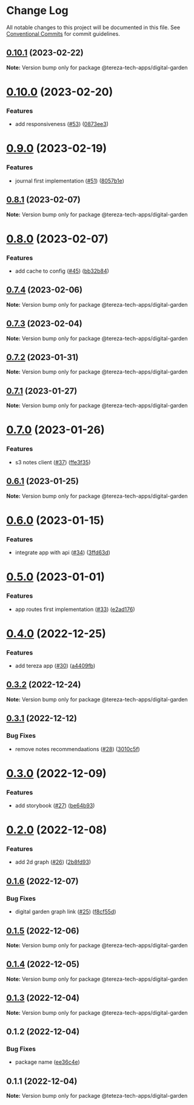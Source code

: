 # Change Log

All notable changes to this project will be documented in this file.
See [Conventional Commits](https://conventionalcommits.org) for commit guidelines.

## [0.10.1](https://github.com/terezatech/tereza-tech/compare/@tereza-tech-apps/digital-garden@0.10.0...@tereza-tech-apps/digital-garden@0.10.1) (2023-02-22)

**Note:** Version bump only for package @tereza-tech-apps/digital-garden

# [0.10.0](https://github.com/terezatech/tereza-tech/compare/@tereza-tech-apps/digital-garden@0.9.0...@tereza-tech-apps/digital-garden@0.10.0) (2023-02-20)

### Features

- add responsiveness ([#53](https://github.com/terezatech/tereza-tech/issues/53)) ([0873ee3](https://github.com/terezatech/tereza-tech/commit/0873ee3f130c8904f76605989800bdc443d8c3a8))

# [0.9.0](https://github.com/terezatech/tereza-tech/compare/@tereza-tech-apps/digital-garden@0.8.1...@tereza-tech-apps/digital-garden@0.9.0) (2023-02-19)

### Features

- journal first implementation ([#51](https://github.com/terezatech/tereza-tech/issues/51)) ([8057b1e](https://github.com/terezatech/tereza-tech/commit/8057b1e42c022af10d526a6fe8016cfacbb6aff9))

## [0.8.1](https://github.com/terezatech/tereza-tech/compare/@tereza-tech-apps/digital-garden@0.8.0...@tereza-tech-apps/digital-garden@0.8.1) (2023-02-07)

**Note:** Version bump only for package @tereza-tech-apps/digital-garden

# [0.8.0](https://github.com/terezatech/tereza-tech/compare/@tereza-tech-apps/digital-garden@0.7.4...@tereza-tech-apps/digital-garden@0.8.0) (2023-02-07)

### Features

- add cache to config ([#45](https://github.com/terezatech/tereza-tech/issues/45)) ([bb32b84](https://github.com/terezatech/tereza-tech/commit/bb32b846a20c9a01f6ac2136aea0a50afce04b20))

## [0.7.4](https://github.com/terezatech/tereza-tech/compare/@tereza-tech-apps/digital-garden@0.7.3...@tereza-tech-apps/digital-garden@0.7.4) (2023-02-06)

**Note:** Version bump only for package @tereza-tech-apps/digital-garden

## [0.7.3](https://github.com/terezatech/tereza-tech/compare/@tereza-tech-apps/digital-garden@0.7.2...@tereza-tech-apps/digital-garden@0.7.3) (2023-02-04)

**Note:** Version bump only for package @tereza-tech-apps/digital-garden

## [0.7.2](https://github.com/terezatech/tereza-tech/compare/@tereza-tech-apps/digital-garden@0.7.1...@tereza-tech-apps/digital-garden@0.7.2) (2023-01-31)

**Note:** Version bump only for package @tereza-tech-apps/digital-garden

## [0.7.1](https://github.com/terezatech/tereza-tech/compare/@tereza-tech-apps/digital-garden@0.7.0...@tereza-tech-apps/digital-garden@0.7.1) (2023-01-27)

**Note:** Version bump only for package @tereza-tech-apps/digital-garden

# [0.7.0](https://github.com/terezatech/tereza-tech/compare/@tereza-tech-apps/digital-garden@0.6.1...@tereza-tech-apps/digital-garden@0.7.0) (2023-01-26)

### Features

- s3 notes client ([#37](https://github.com/terezatech/tereza-tech/issues/37)) ([ffe3f35](https://github.com/terezatech/tereza-tech/commit/ffe3f35aeb3f63b413fc2696473624c8922ef0d6))

## [0.6.1](https://github.com/terezatech/tereza-tech/compare/@tereza-tech-apps/digital-garden@0.6.0...@tereza-tech-apps/digital-garden@0.6.1) (2023-01-25)

**Note:** Version bump only for package @tereza-tech-apps/digital-garden

# [0.6.0](https://github.com/terezatech/tereza-tech/compare/@tereza-tech-apps/digital-garden@0.5.0...@tereza-tech-apps/digital-garden@0.6.0) (2023-01-15)

### Features

- integrate app with api ([#34](https://github.com/terezatech/tereza-tech/issues/34)) ([3ffd63d](https://github.com/terezatech/tereza-tech/commit/3ffd63d1c530e584702860085df58d9632c67381))

# [0.5.0](https://github.com/terezatech/tereza-tech/compare/@tereza-tech-apps/digital-garden@0.4.0...@tereza-tech-apps/digital-garden@0.5.0) (2023-01-01)

### Features

- app routes first implementation ([#33](https://github.com/terezatech/tereza-tech/issues/33)) ([e2ad176](https://github.com/terezatech/tereza-tech/commit/e2ad1768d96cf9859a552d3b1c9f62300c4373b2))

# [0.4.0](https://github.com/terezatech/tereza-tech/compare/@tereza-tech-apps/digital-garden@0.3.2...@tereza-tech-apps/digital-garden@0.4.0) (2022-12-25)

### Features

- add tereza app ([#30](https://github.com/terezatech/tereza-tech/issues/30)) ([a4409fb](https://github.com/terezatech/tereza-tech/commit/a4409fbc730459f8a88a59b8af26456c59c4bd71))

## [0.3.2](https://github.com/terezatech/tereza-tech/compare/@tereza-tech-apps/digital-garden@0.3.1...@tereza-tech-apps/digital-garden@0.3.2) (2022-12-24)

**Note:** Version bump only for package @tereza-tech-apps/digital-garden

## [0.3.1](https://github.com/terezatech/tereza-tech/compare/@tereza-tech-apps/digital-garden@0.3.0...@tereza-tech-apps/digital-garden@0.3.1) (2022-12-12)

### Bug Fixes

- remove notes recommendaations ([#28](https://github.com/terezatech/tereza-tech/issues/28)) ([3010c5f](https://github.com/terezatech/tereza-tech/commit/3010c5f7bd8ecd9da9e0e5cb79e16e5187771546))

# [0.3.0](https://github.com/terezatech/tereza-tech/compare/@tereza-tech-apps/digital-garden@0.2.0...@tereza-tech-apps/digital-garden@0.3.0) (2022-12-09)

### Features

- add storybook ([#27](https://github.com/terezatech/tereza-tech/issues/27)) ([be64b93](https://github.com/terezatech/tereza-tech/commit/be64b93000f7a71666dc240e78a0df09c0760282))

# [0.2.0](https://github.com/terezatech/tereza-tech/compare/@tereza-tech-apps/digital-garden@0.1.6...@tereza-tech-apps/digital-garden@0.2.0) (2022-12-08)

### Features

- add 2d graph ([#26](https://github.com/terezatech/tereza-tech/issues/26)) ([2b8fd93](https://github.com/terezatech/tereza-tech/commit/2b8fd93399076ccb7d1c784ff0eea963268b293f))

## [0.1.6](https://github.com/terezatech/tereza-tech/compare/@tereza-tech-apps/digital-garden@0.1.5...@tereza-tech-apps/digital-garden@0.1.6) (2022-12-07)

### Bug Fixes

- digital garden graph link ([#25](https://github.com/terezatech/tereza-tech/issues/25)) ([f8cf55d](https://github.com/terezatech/tereza-tech/commit/f8cf55db241543e54c0c464196da486668465452))

## [0.1.5](https://github.com/terezatech/tereza-tech/compare/@tereza-tech-apps/digital-garden@0.1.4...@tereza-tech-apps/digital-garden@0.1.5) (2022-12-06)

**Note:** Version bump only for package @tereza-tech-apps/digital-garden

## [0.1.4](https://github.com/terezatech/tereza-tech/compare/@tereza-tech-apps/digital-garden@0.1.3...@tereza-tech-apps/digital-garden@0.1.4) (2022-12-05)

**Note:** Version bump only for package @tereza-tech-apps/digital-garden

## [0.1.3](https://github.com/terezatech/tereza-tech/compare/@tereza-tech-apps/digital-garden@0.1.2...@tereza-tech-apps/digital-garden@0.1.3) (2022-12-04)

**Note:** Version bump only for package @tereza-tech-apps/digital-garden

## 0.1.2 (2022-12-04)

### Bug Fixes

- package name ([ee36c4e](https://github.com/terezatech/tereza-tech/commit/ee36c4e06cf46c4717a2a44e698873e9696ec8da))

## 0.1.1 (2022-12-04)

**Note:** Version bump only for package @teteza-tech-apps/digital-garden
